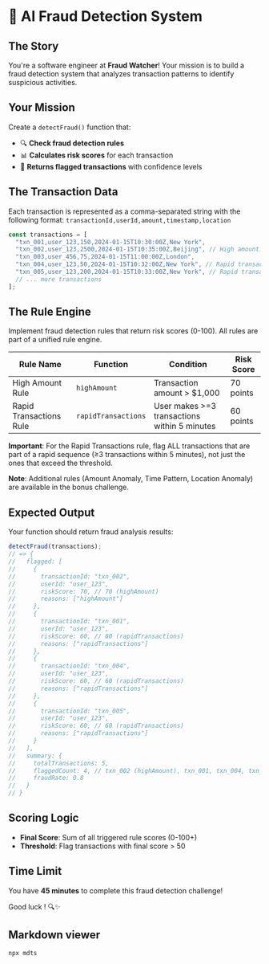 # 🎯 AI Fraud Detection System

## The Story

You're a software engineer at **Fraud Watcher**! Your mission is to build a fraud detection system that analyzes transaction patterns to identify suspicious activities.

## Your Mission

Create a `detectFraud()` function that:

- 🔍 **Check fraud detection rules**
- 📊 **Calculates risk scores** for each transaction
- 🚨 **Returns flagged transactions** with confidence levels

## The Transaction Data

Each transaction is represented as a comma-separated string with the following format:
`transactionId,userId,amount,timestamp,location`

```javascript
const transactions = [
  "txn_001,user_123,150,2024-01-15T10:30:00Z,New York",
  "txn_002,user_123,2500,2024-01-15T10:35:00Z,Beijing", // High amount!
  "txn_003,user_456,75,2024-01-15T11:00:00Z,London",
  "txn_004,user_123,50,2024-01-15T10:32:00Z,New York", // Rapid transaction!
  "txn_005,user_123,200,2024-01-15T10:33:00Z,New York", // Rapid transaction!
  // ... more transactions
];
```

## The Rule Engine

Implement fraud detection rules that return risk scores (0-100). All rules are part of a unified rule engine.

| Rule Name               | Function            | Condition                                    | Risk Score |
| ----------------------- | ------------------- | -------------------------------------------- | ---------- |
| High Amount Rule        | `highAmount`        | Transaction amount > $1,000                  | 70 points  |
| Rapid Transactions Rule | `rapidTransactions` | User makes >=3 transactions within 5 minutes | 60 points  |

**Important**: For the Rapid Transactions rule, flag ALL transactions that are part of a rapid sequence (≥3 transactions within 5 minutes), not just the ones that exceed the threshold.

**Note**: Additional rules (Amount Anomaly, Time Pattern, Location Anomaly) are available in the bonus challenge.

## Expected Output

Your function should return fraud analysis results:

```javascript
detectFraud(transactions);
// => {
//   flagged: [
//     {
//       transactionId: "txn_002",
//       userId: "user_123",
//       riskScore: 70, // 70 (highAmount)
//       reasons: ["highAmount"]
//     },
//     {
//       transactionId: "txn_001",
//       userId: "user_123",
//       riskScore: 60, // 60 (rapidTransactions)
//       reasons: ["rapidTransactions"]
//     },
//     {
//       transactionId: "txn_004",
//       userId: "user_123",
//       riskScore: 60, // 60 (rapidTransactions)
//       reasons: ["rapidTransactions"]
//     },
//     {
//       transactionId: "txn_005",
//       userId: "user_123",
//       riskScore: 60, // 60 (rapidTransactions)
//       reasons: ["rapidTransactions"]
//     }
//   ],
//   summary: {
//     totalTransactions: 5,
//     flaggedCount: 4, // txn_002 (highAmount), txn_001, txn_004, txn_005 (rapidTransactions)
//     fraudRate: 0.8
//   }
// }
```

## Scoring Logic

- **Final Score**: Sum of all triggered rule scores (0-100+)
- **Threshold**: Flag transactions with final score > 50

## Time Limit

You have **45 minutes** to complete this fraud detection challenge!

Good luck ! 🔍✨

## Markdown viewer

```
npx mdts
```
